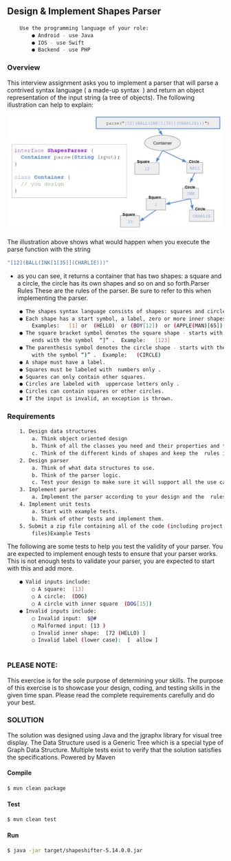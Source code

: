 ## Design & Implement Shapes Parser

```sh
    Use the programming language of your role:
        ● Android - use Java
        ● IOS - use Swift
        ● Backend - use PHP
```

### Overview
This interview assignment asks you to implement a parser that will parse a contrived syntax
language (​ a made-up syntax ​ ) and return an object representation of the input string (a tree of
objects). The following illustration can help to explain:


![Assignment](hava.jpg)


The illustration above shows what would happen when you execute the parse function with the
string 

```sh
"​[12](BALL(INK[1[35]](CHARLIE)))​"
```

 - as you can see, it returns a container that
has two shapes: a square and a circle, the circle has its own shapes and so on and so forth.Parser Rules
These are the rules of the parser. Be sure to refer to this when implementing the parser.

```sh
    ● The shapes syntax language consists of shapes: squares and circles.
    ● Each shape has a start symbol, a label, zero or more inner shapes, and the end symbol.
        Examples: ​ ​ [1]​ or ​ (HELLO) ​ or​ (BOY[12]) ​ or​ (APPLE(MAN)[65])
    ● The square bracket symbol denotes the square shape - starts with the symbol​ “[“​ and
        ends with the symbol ​ “]”​ . ​ Example: ​ ​ [123]
    ● The parenthesis symbol denotes the circle shape - starts with the symbol​ “(“​ and ends
        with the symbol​ “)”​ . ​ Example: ​ ​ (CIRCLE)
    ● A shape must have a label.
    ● Squares must be labeled with ​ numbers only​ .
    ● Squares can only contain other squares.
    ● Circles are labeled with ​ uppercase letters only​ .
    ● Circles can contain squares or other circles.
    ● If the input is invalid, an exception is thrown.
```

### Requirements

```sh
    1. Design data structures
        a. Think object oriented design
        b. Think of all the classes you need and their properties and their relationships.
        c. Think of the different kinds of shapes and keep the ​ rules​ in mind.
    2. Design parser
        a. Think of what data structures to use.
        b. Think of the parser logic.
        c. Test your design to make sure it will support all the use cases.
    3. Implement parser
        a. Implement the parser according to your design and the ​ rules​ .
    4. Implement unit tests
        a. Start with example tests.
        b. Think of other tests and implement them.
    5. Submit a zip file containing all of the code (including project
        files)Example Tests
```

The following are some tests to help you test the validity of your parser. You are expected to
implement enough tests to ensure that your parser works. This is not enough tests to validate
your parser, you are expected to start with this and add more.

```sh
    ● Valid inputs include:
        ○ A square: ​ [13]
        ○ A circle: ​ (DOG)
        ○ A circle with inner square ​ (DOG[15])
    ● Invalid inputs include:
        ○ Invalid input: ​ $@#
        ○ Malformed input:​ [13​ )
        ○ Invalid inner shape: ​ [72​ (HELLO)​ ]
        ○ Invalid label (lower case): ​ [ ​ allow​ ]
        
```

### PLEASE NOTE: 

This exercise is for the sole purpose of determining your skills. The
purpose of this exercise is to showcase your design, coding, and testing skills in the
given time span. Please read the complete requirements carefully and do your best.


### SOLUTION

The solution was designed using Java and the jgraphx library for visual tree display.
The Data Structure used is a Generic Tree which is a special type of Graph Data Structure.
Multiple tests exist to verify that the solution satisfies the specifications.
Powered by Maven

#### Compile

```sh
$ mvn clean package
```

#### Test

```sh
$ mvn clean test
```

#### Run

```sh
$ java -jar target/shapeshifter-5.14.0.0.jar
```








